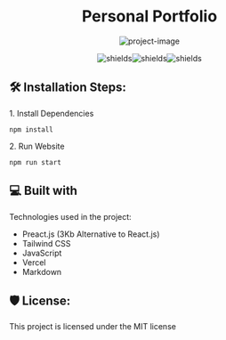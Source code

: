 <h1 align="center" id="title">Personal Portfolio</h1>

<p align="center"><img src="https://socialify.git.ci/payamyek/portfolio-site/image?description=1&amp;descriptionEditable=Personal%20portfolio%20site%20built%20using%20React.js&amp;font=Source%20Code%20Pro&amp;language=1&amp;name=1&amp;owner=1&amp;pattern=Circuit%20Board&amp;theme=Dark" alt="project-image"></p>

<p align="center"><img src="https://img.shields.io/github/followers/payamyek?style=social" alt="shields"><img src="https://img.shields.io/github/watchers/payamyek/portfolio-site?style=social" alt="shields"><img src="https://img.shields.io/github/license/payamyek/portfolio-site" alt="shields"></p>

<h2>🛠️ Installation Steps:</h2>

<p>1. Install Dependencies</p>

```
npm install
```

<p>2. Run Website</p>

```
npm run start
```

<h2>💻 Built with</h2>

Technologies used in the project:

* Preact.js (3Kb Alternative to React.js)
* Tailwind CSS
* JavaScript
* Vercel
* Markdown

<h2>🛡️ License:</h2>

This project is licensed under the MIT license
